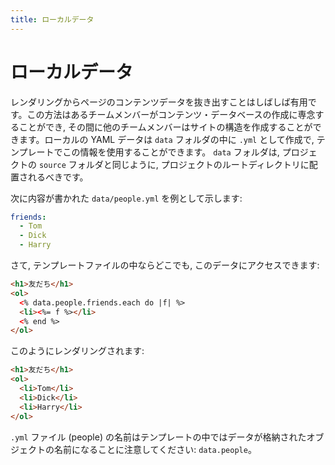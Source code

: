 ```yaml
---
title: ローカルデータ
---
```


# ローカルデータ

レンダリングからページのコンテンツデータを抜き出すことはしばしば有用です。この方法はあるチームメンバーがコンテンツ・データベースの作成に専念することができ, その間に他のチームメンバーはサイトの構造を作成することができます。ローカルの YAML データは `data` フォルダの中に `.yml` として作成で, テンプレートでこの情報を使用することができます。 `data` フォルダは, プロジェクトの `source` フォルダと同じように, プロジェクトのルートディレクトリに配置されるべきです。

次に内容が書かれた `data/people.yml` を例として示します:

``` yaml
friends:
  - Tom
  - Dick
  - Harry
```

さて, テンプレートファイルの中ならどこでも, このデータにアクセスできます:

``` html
<h1>友だち</h1>
<ol>
  <% data.people.friends.each do |f| %>
  <li><%= f %></li>
  <% end %>
</ol>
```

このようにレンダリングされます:

``` html
<h1>友だち</h1>
<ol>
  <li>Tom</li>
  <li>Dick</li>
  <li>Harry</li>
</ol>
```

`.yml` ファイル (people) の名前はテンプレートの中ではデータが格納されたオブジェクトの名前になることに注意してください: `data.people`。

